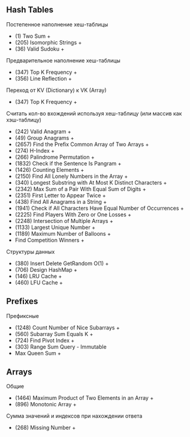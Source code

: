 ## Hash Tables

Постепенное наполнение хеш-таблицы
- (1) Two Sum +
- (205) Isomorphic Strings +
- (36) Valid Sudoku +

Предварительное наполнение хеш-таблицы
- (347) Top K Frequency +
- (356) Line Reflection +

Переход от KV (Dictionary) к VK (Array)
- (347) Top K Frequency +

Считать кол-во вхождений используя хеш-таблицу (или массив как хэш-таблицу)
- (242) Valid Anagram +
- (49) Group Anagrams +
- (2657) Find the Prefix Common Array of Two Arrays +
- (274) H-Index +
- (266) Palindrome Permutation +
- (1832) Check if the Sentence Is Pangram +
- (1426) Counting Elements +
- (2150) Find All Lonely Numbers in the Array +
- (340) Longest Substring with At Most K Distinct Characters +
- (2342) Max Sum of a Pair With Equal Sum of Digits +
- (2351) First Letter to Appear Twice +
- (438) Find All Anagrams in a String +
- (1941) Check if All Characters Have Equal Number of Occurrences +
- (2225) Find Players With Zero or One Losses +
- (2248) Intersection of Multiple Arrays +
- (1133) Largest Unique Number +
- (1189) Maximum Number of Balloons +
- Find Competition Winners +

Структуры данных
- (380) Insert Delete GetRandom O(1) +
- (706) Design HashMap +
- (146) LRU Cache +
- (460) LFU Cache +

## Prefixes

Префиксные
- (1248) Count Number of Nice Subarrays +
- (560) Subarray Sum Equals K +
- (724) Find Pivot Index +
- (303) Range Sum Query - Immutable
- Max Queen Sum +

## Arrays

Общие
- (1464) Maximum Product of Two Elements in an Array +
- (896) Monotonic Array +

Сумма значений и индексов при нахождении ответа
- (268) Missing Number +
